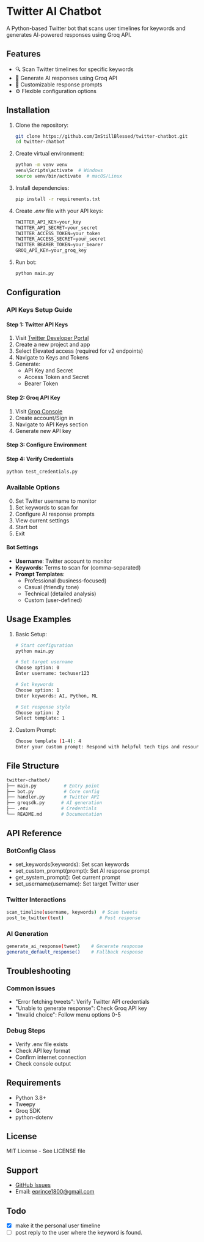 # Twitter AI Chatbot

A Python-based Twitter bot that scans user timelines for keywords and generates AI-powered responses using Groq API.

## Features

- 🔍 Scan Twitter timelines for specific keywords
- 🤖 Generate AI responses using Groq API
- 🎯 Customizable response prompts
- ⚙️ Flexible configuration options

## Installation

1. Clone the repository:

    ```bash
    git clone https://github.com/ImStillBlessed/twitter-chatbot.git
    cd twitter-chatbot
    ```

2. Create virtual environment:

    ```bash
    python -m venv venv
    venv\Scripts\activate  # Windows
    source venv/bin/activate  # macOS/Linux
    ```

3. Install dependencies:

    ```bash
    pip install -r requirements.txt
    ```

4. Create *.env* file with your API keys:

    ```js
    TWITTER_API_KEY=your_key
    TWITTER_API_SECRET=your_secret
    TWITTER_ACCESS_TOKEN=your_token
    TWITTER_ACCESS_SECRET=your_secret
    TWITTER_BEARER_TOKEN=your_bearer
    GROQ_API_KEY=your_groq_key
    ```

5. Run bot:

    ```bash
    python main.py
    ```

## Configuration

### API Keys Setup Guide

#### Step 1: Twitter API Keys

1. Visit [Twitter Developer Portal](https://developer.x.com/)
2. Create a new project and app
3. Select Elevated access (required for v2 endpoints)
4. Navigate to Keys and Tokens
5. Generate:
    - API Key and Secret
    - Access Token and Secret
    - Bearer Token

#### Step 2: Groq API Key

1. Visit [Groq Console](https://console.groq.com/)
2. Create account/Sign in
3. Navigate to API Keys section
4. Generate new API key

#### Step 3: Configure Environment

#### Step 4: Verify Credentials

```bash
python test_credentials.py
```

### Available Options

0. Set Twitter username to monitor
1. Set keywords to scan for
2. Configure AI response prompts
3. View current settings
4. Start bot
5. Exit

#### Bot Settings

- **Username**: Twitter account to monitor
- **Keywords**: Terms to scan for (comma-separated)
- **Prompt Templates**:
  - Professional (business-focused)
  - Casual (friendly tone)
  - Technical (detailed analysis)
  - Custom (user-defined)

## Usage Examples

1. Basic Setup:

    ```bash
    # Start configuration
    python main.py

    # Set target username
    Choose option: 0
    Enter username: techuser123

    # Set keywords
    Choose option: 1
    Enter keywords: AI, Python, ML

    # Set response style
    Choose option: 2
    Select template: 1
    ```

2. Custom Prompt:

    ```bash
    Choose template (1-4): 4
    Enter your custom prompt: Respond with helpful tech tips and resources
    ```

## File Structure

```bash
twitter-chatbot/
├── main.py          # Entry point
├── bot.py           # Core config
├── handler.py       # Twitter API
├── groqsdk.py      # AI generation
├── .env            # Credentials
└── README.md       # Documentation
```

## API Reference

### BotConfig Class

- set_keywords(keywords): Set scan keywords
- set_custom_prompt(prompt): Set AI response prompt
- get_system_prompt(): Get current prompt
- set_username(username): Set target Twitter user

### Twitter Interactions

```bash
scan_timeline(username, keywords)  # Scan tweets
post_to_twitter(text)             # Post response
```

### AI Generation

```bash
generate_ai_response(tweet)    # Generate response
generate_default_response()    # Fallback response
```

## Troubleshooting

### Common issues

- "Error fetching tweets": Verify Twitter API credentials
- "Unable to generate response": Check Groq API key
- "Invalid choice": Follow menu options 0-5

### Debug Steps

- Verify .env file exists
- Check API key format
- Confirm internet connection
- Check console output

## Requirements

- Python 3.8+
- Tweepy
- Groq SDK
- python-dotenv

## License

MIT License - See LICENSE file

## Support

- [GitHub Issues](https://github.com/ImsBlessed/twitter-chatbot/issues)
- Email: <eprince1800@gmail.com>

## Todo

- [x] make it the personal user timeline
- [ ] post reply to the user where the keyword is found.
